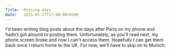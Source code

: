```yaml
---
Title:	Missing days
Date:	2015-05-27T17:00:00+0200
---
```


I'd been writing blog posts about the days after Paris on my phone and hadn't got around to posting them. Unfortunately, as you'll read next, my phone screen broke and now I can't access them. Hopefully I can get them back once I return home to the UK. For now, we'll have to skip on to Munich.
